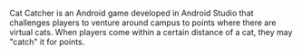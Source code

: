 Cat Catcher is an Android game developed in Android Studio that challenges players to venture around campus to points where there are virtual cats. When players come within a certain distance of a cat, they may "catch" it for points.
